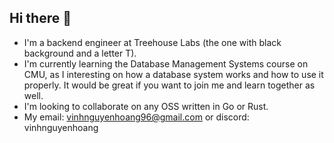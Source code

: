 ## Hi there 👋
- I'm a backend engineer at Treehouse Labs (the one with black background and a letter T).
- I'm currently learning the Database Management Systems course on CMU, as I interesting on how a database system works and how to use it properly. It would be great if you want to join me and learn together as well.
- I'm looking to collaborate on any OSS written in Go or Rust.
- My email: vinhnguyenhoang96@gmail.com or discord: vinhnguyenhoang

<!--
**VinhNguyenHoang/VinhNguyenHoang** is a ✨ _special_ ✨ repository because its `README.md` (this file) appears on your GitHub profile.

Here are some ideas to get you started:

- 🔭 I’m currently working on ...
- 🌱 I’m currently learning ...
- 👯 I’m looking to collaborate on ...
- 🤔 I’m looking for help with ...
- 💬 Ask me about ...
- 📫 How to reach me: ...
- 😄 Pronouns: ...
- ⚡ Fun fact: ...
-->
